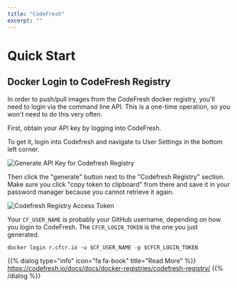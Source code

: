 ```yaml
---
title: "CodeFresh"
excerpt: ""
---
```

# Quick Start

## Docker Login to CodeFresh Registry

In order to push/pull images from the CodeFresh docker registry, you'll need to login via the command line API. This is a one-time operation, so you won't need to do this very often.

First, obtain your API key by logging into CodeFresh.

To get it, login into Codefresh and navigate to User Settings in the bottom left corner.

![Generate API Key for Codefresh Registry](/assets/7f3a5da-Screen_Shot_2018-04-16_at_4.40.57_PM.png)

Then click the "generate" button next to the "Codefresh Registry" section. Make sure you click "copy token to clipboard" from there and save it in your password manager because you cannot retrieve it again.

![Codefresh Registry Access Token](/assets/85e5ee4-codefresh.png)

Your `CF_USER_NAME` is probably your GitHub username, depending on how you login to CodeFresh. The `CFCR_LOGIN_TOKEN` is the one you just generated.

```
docker login r.cfcr.io -u $CF_USER_NAME -p $CFCR_LOGIN_TOKEN
```

{{% dialog type="info" icon="fa fa-book" title="Read More" %}}
<https://codefresh.io/docs/docs/docker-registries/codefresh-registry/>
{{% /dialog %}}
